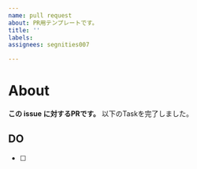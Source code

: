 ```yaml
---
name: pull request
about: PR用テンプレートです。
title: ''
labels:
assignees: segnities007

---
```


# About

**この issue に対するPRです。**
以下のTaskを完了しました。

## DO

- [ ]

